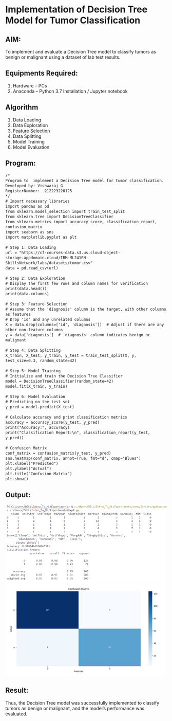 # Implementation of Decision Tree Model for Tumor Classification

## AIM:
To implement and evaluate a Decision Tree model to classify tumors as benign or malignant using a dataset of lab test results.

## Equipments Required:
1. Hardware – PCs
2. Anaconda – Python 3.7 Installation / Jupyter notebook

## Algorithm
1. Data Loading
2. Data Exploration
3. Feature Selection
4. Data Splitting
5. Model Training
6. Model Evaluation

## Program:
```
/*
Program to  implement a Decision Tree model for tumor classification.
Developed by: Vishwaraj G
RegisterNumber:  212223220125
*/
# Import necessary libraries
import pandas as pd
from sklearn.model_selection import train_test_split
from sklearn.tree import DecisionTreeClassifier
from sklearn.metrics import accuracy_score, classification_report, confusion_matrix
import seaborn as sns
import matplotlib.pyplot as plt

# Step 1: Data Loading
url = "https://cf-courses-data.s3.us.cloud-object-storage.appdomain.cloud/IBM-ML241EN-SkillsNetwork/labs/datasets/tumor.csv"
data = pd.read_csv(url)

# Step 2: Data Exploration
# Display the first few rows and column names for verification
print(data.head())
print(data.columns)

# Step 3: Feature Selection
# Assume that the 'diagnosis' column is the target, with other columns as features
# Drop 'id' and any unrelated columns
X = data.drop(columns=['id', 'diagnosis'])  # Adjust if there are any other non-feature columns
y = data['diagnosis']  # 'diagnosis' column indicates benign or malignant

# Step 4: Data Splitting
X_train, X_test, y_train, y_test = train_test_split(X, y, test_size=0.3, random_state=42)

# Step 5: Model Training
# Initialize and train the Decision Tree Classifier
model = DecisionTreeClassifier(random_state=42)
model.fit(X_train, y_train)

# Step 6: Model Evaluation
# Predicting on the test set
y_pred = model.predict(X_test)

# Calculate accuracy and print classification metrics
accuracy = accuracy_score(y_test, y_pred)
print("Accuracy:", accuracy)
print("Classification Report:\n", classification_report(y_test, y_pred))

# Confusion Matrix
conf_matrix = confusion_matrix(y_test, y_pred)
sns.heatmap(conf_matrix, annot=True, fmt="d", cmap="Blues")
plt.xlabel("Predicted")
plt.ylabel("Actual")
plt.title("Confusion Matrix")
plt.show()

```

## Output:
![alt text](Exp-8-Output.PNG)
![alt text](Exp-8-Chart.PNG)

## Result:
Thus, the Decision Tree model was successfully implemented to classify tumors as benign or malignant, and the model’s performance was evaluated.
